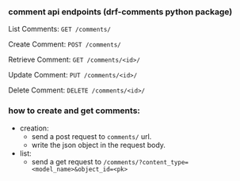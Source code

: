 ### comment api endpoints (drf-comments python package)

List Comments: `GET /comments/`

Create Comment: `POST /comments/`

Retrieve Comment: `GET /comments/<id>/`

Update Comment: `PUT /comments/<id>/`

Delete Comment: `DELETE /comments/<id>/`


### how to create and get comments:

* creation:
    * send a post request to `comments/` url.
    * write the json object in the request body.
* list:
    * send a get request to `/comments/?content_type=<model_name>&object_id=<pk>`